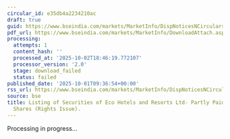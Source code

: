 ```yaml
---
circular_id: e35db4a2234210ac
draft: true
guid: https://www.bseindia.com/markets/MarketInfo/DispNoticesNCirculars.aspx?Noticeid={ABBF22D3-F21B-4DE0-A780-AFC01C958B75}&noticeno=20251001-21&dt=10/01/2025&icount=21&totcount=83&flag=0
pdf_url: https://www.bseindia.com/markets/MarketInfo/DownloadAttach.aspx?id=20251001-21&attachedId=
processing:
  attempts: 1
  content_hash: ''
  processed_at: '2025-10-02T18:46:19.772107'
  processor_version: '2.0'
  stage: download_failed
  status: failed
published_date: '2025-10-01T09:36:54+00:00'
rss_url: https://www.bseindia.com/markets/MarketInfo/DispNoticesNCirculars.aspx?Noticeid={ABBF22D3-F21B-4DE0-A780-AFC01C958B75}&noticeno=20251001-21&dt=10/01/2025&icount=21&totcount=83&flag=0
source: bse
title: Listing of Securities of Eco Hotels and Resorts Ltd- Partly Paid-up Equity
  Shares (Rights Issue).
---
```


Processing in progress...